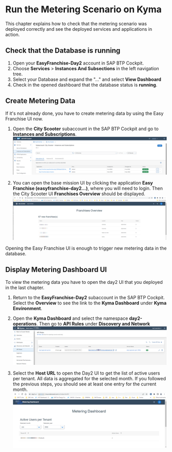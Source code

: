 # Run the Metering Scenario on Kyma

This chapter explains how to check that the metering scenario was deployed correctly and see the deployed services and applications in action.

## Check that the Database is running

1. Open your **EasyFranchise-Day2** account in SAP BTP Cockpit.
1. Choose **Services** > **Instances And Subsections** in the left navigation tree.
1. Select your Database and expand the "..." and select **View Dashboard**
1. Check in the opened dashboard that the  database status is **running**.

## Create Metering Data

If it's not already done, you have to create metering data by using the Easy Franchise UI now.

1. Open the **City Scooter** subaccount in the SAP BTP Cockpit and go to **Instances and Subscriptions**. ![Open City Scooter Account](./images/base_ui_open.png)

1. You can open the base mission UI by clicking the application **Easy Franchise (easyfranchise-day2...)**, where you will need to login. Then the City Scooter UI **Franchises Overview** should be displayed. ![Base Mission UI](./images/ef_base_mission_ui.png)

Opening the Easy Franchise UI is enough to trigger new metering data in the database.

## Display Metering Dashboard UI

To view the metering data you have to open the day2 UI that you deployed in the last chapter.

1. Return to the **EasyFranchise-Day2** subaccount in the SAP BTP Cockpit. Select the **Overview** to see the link to the **Kyma Dashboard** under **Kyma Environment**.

1. Open the **Kyma Dashboard** and select the namespace **day2-operations**. Then go to **API Rules** under **Discovery and Network** ![API Rules in Kyma Dashboard](./images/get_ui_url.png)

1. Select the **Host URL** to open the Day2 UI to get the list of active users per tenant. All data is aggregated for the selected month. If you followed the previous steps, you should see at least one entry for the current month.
![Metering Dashboard](./images/meter_ui.png)
